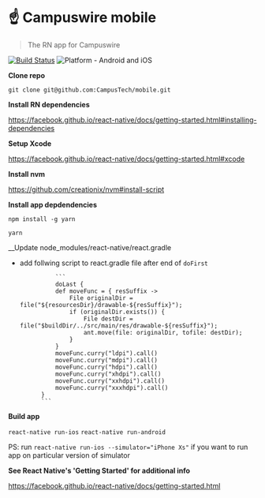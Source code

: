 # ☝ Campuswire mobile

> The RN app for Campuswire

[![Build Status](https://travis-ci.com/CampusTech/mobile.svg?token=vzC3S48TGP2sPzWsR1qe&branch=dev)](https://travis-ci.com/CampusTech/mobile)
![Platform - Android and iOS](https://img.shields.io/badge/platform-Android%20%7C%20iOS-yellow.svg)


__Clone repo__

`git clone git@github.com:CampusTech/mobile.git`

__Install RN dependencies__

https://facebook.github.io/react-native/docs/getting-started.html#installing-dependencies

__Setup Xcode__

https://facebook.github.io/react-native/docs/getting-started.html#xcode

__Install nvm__

https://github.com/creationix/nvm#install-script

__Install app depdendencies__

`npm install -g yarn`

`yarn`

__Update node_modules/react-native/react.gradle

- add follwing script to react.gradle file after end of `doFirst`

                ```
                doLast {
                def moveFunc = { resSuffix ->
                    File originalDir = file("${resourcesDir}/drawable-${resSuffix}");
                    if (originalDir.exists()) {
                        File destDir = file("$buildDir/../src/main/res/drawable-${resSuffix}");
                        ant.move(file: originalDir, tofile: destDir);
                    }
                }
                moveFunc.curry("ldpi").call()
                moveFunc.curry("mdpi").call()
                moveFunc.curry("hdpi").call()
                moveFunc.curry("xhdpi").call()
                moveFunc.curry("xxhdpi").call()
                moveFunc.curry("xxxhdpi").call()
            }
            ```

__Build app__

`react-native run-ios`
`react-native run-android`

PS: run `react-native run-ios --simulator="iPhone Xs"` if you want to run app on particular version of simulator

__See React Native's 'Getting Started' for additional info__

https://facebook.github.io/react-native/docs/getting-started.html

